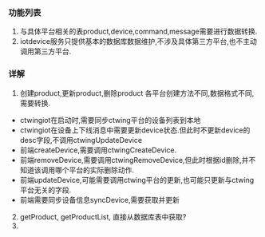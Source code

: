 ### 功能列表
1. 与具体平台相关的表product,device,command,message需要进行数据转换.
2. iotdevice服务只提供基本的数据库数据维护,不涉及具体第三方平台,也不主动调用第三方平台.

### 详解
1. 创建product,更新product,删除product
各平台创建方法不同,数据格式不同,需要转换.
+ ctwingiot在启动时,需要同步ctwing平台的设备列表到本地
+ ctwingiot在设备上下线消息中需要更新device状态.但此时不更新device的desc字段,不调用ctwingUpdateDevice
+ 前端createDevice,需要调用ctwingCreateDevice.
+ 前端removeDevice,需要调用ctwingRemoveDevice,但此时根据id删除,并不知道该调用哪个平台的实际删除动作.
+ 前端updateDevice,可能需要调用ctwing平台的更新,也可能只更新与ctwing平台无关的字段.
+ 前端需要同步设备信息syncDevice,需要获取并更新


2. getProduct, getProductList, 直接从数据库表中获取?
3. 
